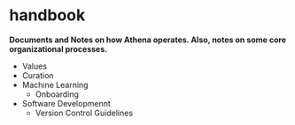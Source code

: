# handbook
**Documents and Notes on how Athena operates.  Also, notes on some core organizational processes.**

* Values 
* Curation
* Machine Learning
  * Onboarding
* Software Developmennt
  * Version Control Guidelines
